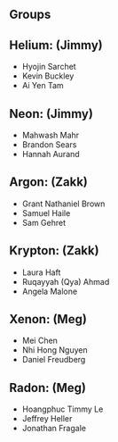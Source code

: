 ## Groups

## Helium: (Jimmy)
* Hyojin Sarchet
* Kevin Buckley
* Ai Yen Tam

## Neon: (Jimmy)
* Mahwash Mahr
* Brandon Sears
* Hannah Aurand

## Argon: (Zakk)
* Grant Nathaniel Brown
* Samuel Haile
* Sam Gehret

## Krypton: (Zakk)
* Laura Haft
* Ruqayyah (Qya) Ahmad
* Angela Malone

## Xenon: (Meg)
* Mei Chen
* Nhi Hong Nguyen
* Daniel Freudberg

## Radon: (Meg)
* Hoangphuc Timmy Le
* Jeffrey Heller
* Jonathan Fragale
